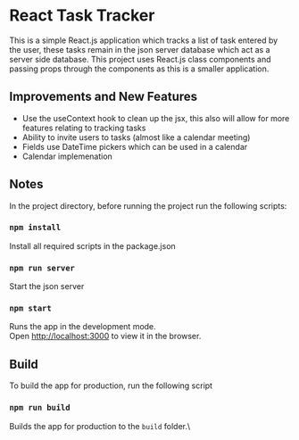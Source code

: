 # React Task Tracker

This is a simple React.js application which tracks a list of task entered by the user, these tasks remain in the json server database which act as a server side database. This project uses React.js class components and passing props through the components as this is a smaller application.

## Improvements and New Features

- Use the useContext hook to clean up the jsx, this also will allow for more features relating to tracking tasks
- Ability to invite users to tasks (almost like a calendar meeting)
- Fields use DateTime pickers which can be used in a calendar
- Calendar implemenation

## Notes

In the project directory, before running the project run the following scripts:

### `npm install`

Install all required scripts in the package.json

### `npm run server`

Start the json server

### `npm start`

Runs the app in the development mode.\
Open [http://localhost:3000](http://localhost:3000) to view it in the browser.

## Build

To build the app for production, run the following script

### `npm run build`

Builds the app for production to the `build` folder.\
